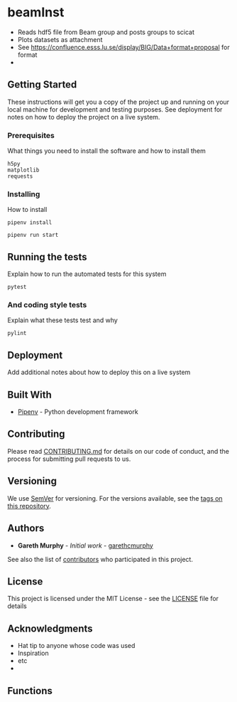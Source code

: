 # beamInst

- Reads hdf5 file from Beam group and posts groups to scicat
- Plots datasets as attachment 
- See https://confluence.esss.lu.se/display/BIG/Data+format+proposal for format
- 

## Getting Started

These instructions will get you a copy of the project up and running on your local machine for development and testing purposes. See deployment for notes on how to deploy the project on a live system.

### Prerequisites

What things you need to install the software and how to install them

```
h5py
matplotlib
requests
```

### Installing

How to install

```
pipenv install
```

```
pipenv run start
```

## Running the tests

Explain how to run the automated tests for this system

```
pytest
```

### And coding style tests

Explain what these tests test and why

```
pylint
```

## Deployment

Add additional notes about how to deploy this on a live system

## Built With

- [Pipenv](https://github.com/pypa/pipenv) - Python development framework

## Contributing

Please read [CONTRIBUTING.md](https://gist.github.com/PurpleBooth/b24679402957c63ec426) for details on our code of conduct, and the process for submitting pull requests to us.

## Versioning

We use [SemVer](http://semver.org/) for versioning. For the versions available, see the [tags on this repository](https://github.com/your/project/tags).

## Authors

- **Gareth Murphy** - _Initial work_ - [garethcmurphy](https://github.com/garethcmurphy)

See also the list of [contributors](https://github.com/your/project/contributors) who participated in this project.

## License

This project is licensed under the MIT License - see the [LICENSE](LICENSE) file for details

## Acknowledgments

- Hat tip to anyone whose code was used
- Inspiration
- etc
- 

## Functions


